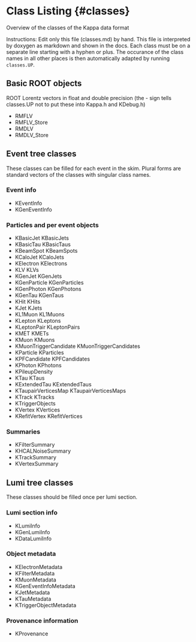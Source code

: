 # Class Listing {#classes}

Overview of the classes of the Kappa data format

Instructions: Edit only this file (classes.md) by hand.
This file is interpreted by doxygen as markdown and shown in the docs.
Each class must be on a separate line starting with a hyphen or plus.
The occurance of the class names in all other places
is then automatically adapted by running `classes.UP`.


## Basic ROOT objects ################################

ROOT Lorentz vectors in float and double precision
(the - sign tells classes.UP not to put these into Kappa.h and KDebug.h)

- RMFLV
- RMFLV_Store
- RMDLV
- RMDLV_Store


## Event tree classes ################################

These classes can be filled for each event in the skim.
Plural forms are standard vectors of the classes with singular class names.

### Event info
+ KEventInfo
+ KGenEventInfo

### Particles and per event objects
+ KBasicJet              KBasicJets
+ KBasicTau              KBasicTaus
+ KBeamSpot              KBeamSpots
+ KCaloJet               KCaloJets
+ KElectron              KElectrons
+ KLV                    KLVs
+ KGenJet                KGenJets
+ KGenParticle           KGenParticles
+ KGenPhoton             KGenPhotons
+ KGenTau                KGenTaus
+ KHit                   KHits
+ KJet                   KJets
+ KL1Muon                KL1Muons
+ KLepton                KLeptons
+ KLeptonPair            KLeptonPairs
+ KMET                   KMETs
+ KMuon                  KMuons
+ KMuonTriggerCandidate  KMuonTriggerCandidates
+ KParticle              KParticles
+ KPFCandidate           KPFCandidates
+ KPhoton                KPhotons
+ KPileupDensity
+ KTau                   KTaus
+ KExtendedTau           KExtendedTaus
+ KTaupairVerticesMap    KTaupairVerticesMaps
+ KTrack                 KTracks
+ KTriggerObjects
+ KVertex                KVertices
+ KRefitVertex           KRefitVertices

### Summaries
+ KFilterSummary
+ KHCALNoiseSummary
+ KTrackSummary
+ KVertexSummary


## Lumi tree classes #################################

These classes should be filled once per lumi section.

### Lumi section info
+ KLumiInfo
+ KGenLumiInfo
+ KDataLumiInfo

### Object metadata
+ KElectronMetadata
+ KFilterMetadata
+ KMuonMetadata
+ KGenEventInfoMetadata
+ KJetMetadata
+ KTauMetadata
+ KTriggerObjectMetadata

### Provenance information
+ KProvenance
